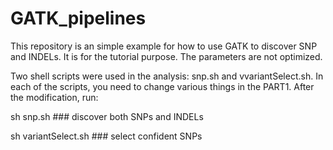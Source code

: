 GATK_pipelines
==============
This repository is an simple example for how to use GATK to discover SNP and INDELs. It is for the tutorial purpose. The parameters are not optimized.

Two shell scripts were used in the analysis: snp.sh and vvariantSelect.sh. In each of the scripts, you need to change various things in the PART1. After the modification, run:

sh snp.sh ### discover both SNPs and INDELs

sh variantSelect.sh ### select confident SNPs


